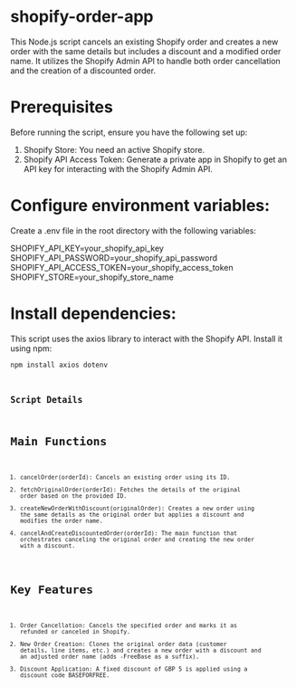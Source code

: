 # shopify-order-app

This Node.js script cancels an existing Shopify order and creates a new order with the same details but includes a discount and a modified order name. It utilizes the Shopify Admin API to handle both order cancellation and the creation of a discounted order.

# Prerequisites
Before running the script, ensure you have the following set up:

1. Shopify Store: You need an active Shopify store.
2. Shopify API Access Token: Generate a private app in Shopify to get an API key for interacting with the Shopify Admin API. 

# Configure environment variables:
Create a .env file in the root directory with the following variables:

SHOPIFY_API_KEY=your_shopify_api_key
SHOPIFY_API_PASSWORD=your_shopify_api_password
SHOPIFY_API_ACCESS_TOKEN=your_shopify_access_token
SHOPIFY_STORE=your_shopify_store_name 

# Install dependencies:
This script uses the axios library to interact with the Shopify API. Install it using npm:

<code>npm install axios dotenv<code>

## Script Details

# Main Functions
1. cancelOrder(orderId): Cancels an existing order using its ID.
2. fetchOriginalOrder(orderId): Fetches the details of the original order based on the provided ID.
3. createNewOrderWithDiscount(originalOrder): Creates a new order using the same details as the original order but applies a discount and modifies the order name.
4. cancelAndCreateDiscountedOrder(orderId): The main function that orchestrates canceling the original order and creating the new order with a discount.

# Key Features
1. Order Cancellation: Cancels the specified order and marks it as refunded or canceled in Shopify.
2. New Order Creation: Clones the original order data (customer details, line items, etc.) and creates a new order with a discount and an adjusted order name (adds -FreeBase as a suffix).
3. Discount Application: A fixed discount of GBP 5 is applied using a discount code BASEFORFREE.